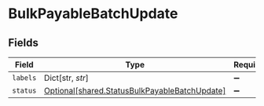 # BulkPayableBatchUpdate


## Fields

| Field                                                                                                | Type                                                                                                 | Required                                                                                             | Description                                                                                          |
| ---------------------------------------------------------------------------------------------------- | ---------------------------------------------------------------------------------------------------- | ---------------------------------------------------------------------------------------------------- | ---------------------------------------------------------------------------------------------------- |
| `labels`                                                                                             | Dict[str, *str*]                                                                                     | :heavy_minus_sign:                                                                                   | N/A                                                                                                  |
| `status`                                                                                             | [Optional[shared.StatusBulkPayableBatchUpdate]](../../models/shared/statusbulkpayablebatchupdate.md) | :heavy_minus_sign:                                                                                   | N/A                                                                                                  |